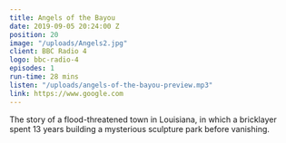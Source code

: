 ```yaml
---
title: Angels of the Bayou
date: 2019-09-05 20:24:00 Z
position: 20
image: "/uploads/Angels2.jpg"
client: BBC Radio 4
logo: bbc-radio-4
episodes: 1
run-time: 28 mins
listen: "/uploads/angels-of-the-bayou-preview.mp3"
link: https://www.google.com
---
```


The story of a flood-threatened town in Louisiana, in which a bricklayer spent 13 years building a mysterious sculpture park before vanishing.